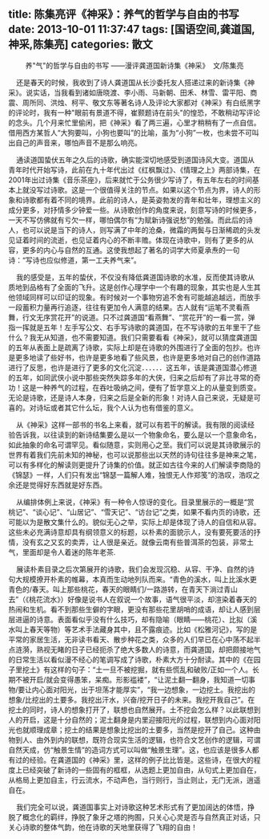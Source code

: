 title: 陈集亮评《神采》：养气的哲学与自由的书写
date: 2013-10-01 11:37:47
tags: [国语空间,龚道国,神采,陈集亮]
categories: 散文
---
 <p align="center">养&quot;气&quot;的哲学与自由的书写 ——漫评龚道国新诗集《神采》 &nbsp;文/陈集亮</p> 
 <p>&nbsp;&nbsp;&nbsp; 还是春天的时候，我收到了诗人龚道国从长沙委托友人搭递过来的新诗集《神采》。说实话，当我看到诸如唐晓渡、李小雨、马新朝、田禾、林雪、雷平阳、商震、周所同、洪烛、柯平、敬文东等著名诗人及评论大家都对《神采》有白纸黑字的评论时，我有一种&quot;眼前有景道不得，崔颢题诗在前头&quot;的惶恐，不敢稍动写评论的念头。几个月来忙里偷闲，把《神采》看了两三遍，心里才稍稍有了一点自信。借用西方某哲人“大狗要叫，小狗也要叫”的比喻，虽为“小狗”一枚，也未尝不可叫出自己的声音来，哪怕声音不是那么响亮。</p> 
<!-- more --><p>&nbsp;&nbsp;&nbsp; 通读道国蛰伏五年之久后的诗歌，确实能深切地感受到道国诗风大变。道国从青年时代开始写诗，此前在九十年代出过《红枫飘过》、《情理之上》两部诗集，在2001年出过诗集《音乐茶座》，后来就忙于公务很少写诗了，有五年左右的时间基本上就没写过诗歌。这是一个很值得关注的节点。如果以这个节点为界，诗人的形象和诗歌都有着不同的境界。此前的诗人，是英姿勃发的青年和壮年，理想主义的成分更多，对抒情多少钟爱一些。从诗歌创作的角度来说，刻意写诗的时候更多，一天不写仿佛就有亏欠一样，哪怕偶尔有“为赋新诗强说愁”的勉强。而此后的诗人，也可以说是当下的诗人，则写满了中年的沧桑，微霜的两鬓与日渐稀疏的头发见证着时间的流逝，也见证着内心的不断丰赡。体现在诗歌中，则有了更多的从容，更多的内心与自然的互通。这使我想起了著名的词学大师夏承焘的一句诗：“写诗也应似修道，第一工夫养气来”。</p> 
 <p>&nbsp;&nbsp;&nbsp; 我的感受是，五年的蛰伏，不仅没有降低龚道国诗歌的水准，反而使其诗歌从质地到品格有了全面的飞升。这是创作心理学中一个有趣的现象，其实也是人生其他领域同样可以印证的现象。有时候对一个事物穷追不舍有可能越追越远，而放手一段蓄积力量再行追逐，往往有更加令人满意的结果。古人就有“运笔不灵看燕舞，行文无序赏花开”的说道。只不过龚道国“看燕舞”、“赏花开”的一看一赏，弹指一挥就是五年！左手写公文、右手写诗歌的龚道国，在不写诗歌的五年里干了些什么？我无从知道，也不需要知道。我们只需要看看《神采》，就可以猜度龚道国的五年从表面上是疏离了诗歌，实际上却是在诗歌的外围进行了全面的包抄。也许是更多地读了些好书，也许是更多地看了些风景，也许是更多地对自己的创作道路进行了反思，也许是进行了更多的文化沉淀．．．．．．这五年，该是龚道国潜心修道的五年，如同武侠小说中那些突然失踪多年的大侠，归来之后却有了非比寻常的奇功！这是一种养气的过程，在吞吐吸纳之间，便有了哲学意义上的从量变到质变。无论是诗歌，还是诗人本身，归来之后是全新的形象！对诗人自己来说，无疑是可喜的。对诗坛或者其它什么坛，我个人认为也有借鉴的意义。</p> 
 <p>&nbsp;&nbsp;&nbsp; 从《神采》这样一部书的书名上来看，就可以有若干的解读。我有限的阅读经验告诉我，以往读到的新诗结集要么是以一个物象命名，要么是以一个意象命名，如此抽象的命名可谓罕见。看似随意，实则用心之至。我们可以说是其诗歌展示的世界有着我们先前未知的神秘，也可以说那些出以天然的诗句往往多是神来之笔，可以有多样化的解读则更提升了诗集的价值。就正如古往今来的人们解读李商隐的《锦瑟》一样，人们只有发出“锦瑟一篇解人难，独恨无人作郑笺”的浩叹，浩叹之余还是觉得好东西就是好东西。</p> 
 <p>&nbsp;&nbsp;&nbsp; 从编排体例上来说，《神采》有一种令人惊讶的变化。目录里展示的一概是“赏桃记”、“谈心记”、“山居记”、“雪天记”、“访台记”之类，如果不看内页的诗歌，还可能以为是散文集什么的。貌似无心之举，实际上却是体现了诗人的自信和从容。这些未必充满诗意却具有纲领意义的标题，以朴素的面貌示人，没有要死要活的抒情，没有玄之又玄的卖弄，让人很是亲近。就像云南有些普洱茶的包装，非常土气，里面却是令人着迷的陈年老茶.</p> 
 <p>&nbsp;&nbsp;&nbsp; 展读朴素目录之后次第展开的诗歌，我们会发现沉稳、从容、干净、自然的诗句大规模撩开朴素的帷幕，本真而生动地列队而来。“青色的溪水，叫上比溪水更青色的/春天。叫上那些桃花，春天的眼睛们/一路游转，在青天下淌过青山去”（《桃花流水》）好像是说书人在叙说一个故事，语气很平淡，却渲染着春天的热闹和生机。看不到那些生僻的字眼，更没有那些花里胡哨的成语，却让人感到层层进逼的诗意。表面看似乎没有什么技巧，却有隐喻（眼睛——桃花）、比拟（溪水叫上春天等物）等艺术手法藏身其中，且不露痕迹。比如《松雅河记》，写的是平常的家居生活，无非读书看天、散步种花之类，众多的人们早已在心中荡不起半点涟漪，熟视无睹的日子已经扼杀了绝大多数人的诗意，而龚道国，却把颇接地气的日常生活以看似漫不经心的笔调写成了诗歌，朴素大方十分耐读。其中的《在园子里挖土》有这样的句子：“土一旦不被挖掘，就有些慌乱和破败/正如一个人。长期不被开启/就会变得愚笨，呆痴。形影褴褛”，“让泥土翻一翻身，我知道一切事物/要让内心面对阳光，出于坦荡才能厚实”，“我一边想象，一边挖土。我挖出的想象/比挖出的土要多。我挖出汗水，兴奋/挖开日子的未来。我挖开我自己”。在挖土的同时，诗人的想象打开了，联想也自然展开。土不挖会怎么样？以此联想到人的开启，这是十分自然的；泥土翻身是内里迎接阳光的过程，联想到内心面对阳光也就顺理成章；挖土的结果是想象比挖出的土要多，当然是挖开了自己。这种由物到人、由外到内的联想，既符合现实生活的逻辑，也符合文艺创作的逻辑，可谓自然天成，仿“触景生情”的造词方式可以叫做“触景生理”。这，也应该是很多人都有过的经验。在龚道国的《神采》里，这样的例子比比皆是。这些诗，在很大的程度上已经突破了新诗的一些固有的框框，从选题上更加自由，从句式上更加自在，从格局上更加自主，行云流水，不动声色，当行则行，当止则止，无门无派，逍遥自在。</p> 
 <p>&nbsp;&nbsp;&nbsp; 我们完全可以说，龚道国事实上对诗歌这种艺术形式有了更加阔达的体悟，挣脱了概念化的羁绊，挣脱了象牙之塔的拘囿，只关心心灵是否与自然真正对话，只关心诗歌的整体气韵，他在诗歌的天地里获得了飞翔的自由！</p> 
